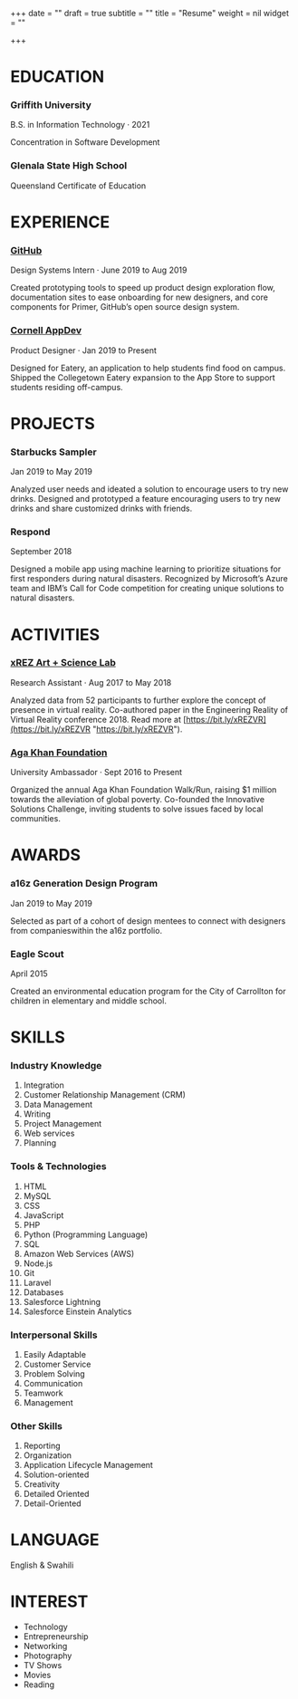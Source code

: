 +++
date = ""
draft = true
subtitle = ""
title = "Resume"
weight = nil
widget = ""

+++
# EDUCATION

### Griffith University

B.S. in Information Technology · 2021

Concentration in Software Development

### Glenala State High School

Queensland Certificate of Education

# EXPERIENCE

### [GitHub](https://www.github.com/)

Design Systems Intern · June 2019 to Aug 2019

Created prototyping tools to speed up product design exploration flow, documentation sites to ease onboarding for new designers, and core components for Primer, GitHub’s open source design system.

### [Cornell AppDev](https://cornellappdev.com/)

Product Designer · Jan 2019 to Present

Designed for Eatery, an application to help students find food on campus. Shipped the Collegetown Eatery expansion to the App Store to support students residing off-campus.

# PROJECTS

### Starbucks Sampler

Jan 2019 to May 2019

Analyzed user needs and ideated a solution to encourage users to try new drinks. Designed and prototyped a feature encouraging users to try new drinks and share customized drinks with friends.

### Respond

September 2018

Designed a mobile app using machine learning to prioritize situations for first responders during natural disasters. Recognized by Microsoft’s Azure team and IBM’s Call for Code competition for creating unique solutions to natural disasters.

# ACTIVITIES

### [xREZ Art + Science Lab](http://www.xrezlab.com/)

Research Assistant · Aug 2017 to May 2018

Analyzed data from 52 participants to further explore the concept of presence in virtual reality. Co-authored paper in the Engineering Reality of Virtual Reality conference 2018. Read more at [https://bit.ly/xREZVR](https://bit.ly/xREZVR "https://bit.ly/xREZVR").

### [Aga Khan Foundation](https://www.akfusa.org/)

University Ambassador · Sept 2016 to Present

Organized the annual Aga Khan Foundation Walk/Run, raising $1 million towards the alleviation of global poverty. Co-founded the Innovative Solutions Challenge, inviting students to solve issues faced by local communities.

# AWARDS

### a16z Generation Design Program

Jan 2019 to May 2019

Selected as part of a cohort of design mentees to connect with designers from companieswithin the a16z portfolio.

### Eagle Scout

April 2015

Created an environmental education program for the City of Carrollton for children in elementary and middle school.

# SKILLS

### Industry Knowledge

1. Integration
2. Customer Relationship Management (CRM)
3. Data Management
4. Writing
5. Project Management
6. Web services
7. Planning

### Tools & Technologies

 1. HTML
 2. MySQL
 3. CSS
 4. JavaScript
 5. PHP
 6. Python (Programming Language)
 7. SQL
 8. Amazon Web Services (AWS)
 9. Node.js
10. Git
11. Laravel
12. Databases
13. Salesforce Lightning
14. Salesforce Einstein Analytics

### Interpersonal Skills

1. Easily Adaptable
2. Customer Service
3. Problem Solving
4. Communication
5. Teamwork
6. Management

### Other Skills

1. Reporting
2. Organization
3. Application Lifecycle Management
4. Solution-oriented
5. Creativity
6. Detailed Oriented
7. Detail-Oriented 

# LANGUAGE

English & Swahili

# INTEREST

* Technology
* Entrepreneurship
* Networking
* Photography
* TV Shows
* Movies
* Reading